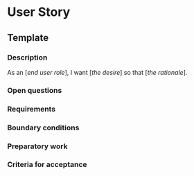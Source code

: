 # User Story
## Template
### Description
As an [*end user role*], I want [*the desire*] so that [*the rationale*].

### Open questions

### Requirements

### Boundary conditions

### Preparatory work

### Criteria for acceptance


